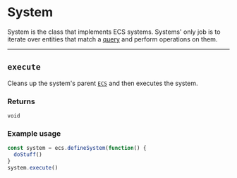 # System
System is the class that implements ECS systems. Systems' only job is to iterate over entities that match a [query]() and perform operations on them.
___

## `execute`
Cleans up the system's parent [`ECS`]() and then executes the system.

### Returns
`void`

### Example usage
```js
const system = ecs.defineSystem(function() {
  doStuff()
}
system.execute()
```
